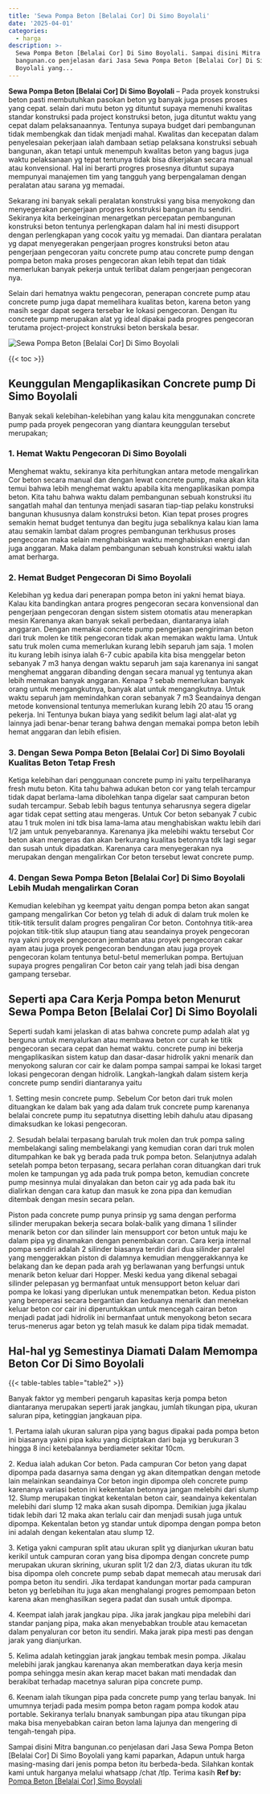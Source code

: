 ```yaml
---
title: 'Sewa Pompa Beton [Belalai Cor] Di Simo Boyolali'
date: '2025-04-01'
categories:
  - harga
description: >-
  Sewa Pompa Beton [Belalai Cor] Di Simo Boyolali. Sampai disini Mitra
  bangunan.co penjelasan dari Jasa Sewa Pompa Beton [Belalai Cor] Di Simo
  Boyolali yang...
---
```


**Sewa Pompa Beton \[Belalai Cor\] Di Simo Boyolali** – Pada proyek konstruksi beton pasti membutuhkan pasokan beton yg banyak juga proses proses yang cepat. selain dari mutu beton yg dituntut supaya memenuhi kwalitas standar konstruksi pada project konstruksi beton, juga dituntut waktu yang cepat dalam pelaksanaannya. Tentunya supaya budget dari pembangunan tidak membengkak dan tidak menjadi mahal. Kwalitas dan kecepatan dalam penyelesaian pekerjaan ialah dambaan setiap pelaksana konstruksi sebuah bangunan, akan tetapi untuk menempuh kwalitas beton yang bagus juga waktu pelaksanaan yg tepat tentunya tidak bisa dikerjakan secara manual atau konvensional. Hal ini berarti progres prosesnya dituntut supaya mempunyai manajemen tim yang tangguh yang berpengalaman dengan peralatan atau sarana yg memadai.

Sekarang ini banyak sekali peralatan konstruksi yang bisa menyokong dan menyegerakan pengerjaan progres konstruksi bangunan itu sendiri. Sekiranya kita berkeinginan menargetkan percepatan pembangunan konstruksi beton tentunya perlengkapan dalam hal ini mesti disupport dengan perlengkapan yang cocok yaitu yg memadai. Dan diantara peralatan yg dapat menyegerakan pengerjaan progres konstruksi beton atau pengerjaan pengecoran yaitu concrete pump atau concrete pump dengan pompa beton maka proses pengecoran akan lebih tepat dan tidak memerlukan banyak pekerja untuk terlibat dalam pengerjaan pengecoran nya.

Selain dari hematnya waktu pengecoran, penerapan concrete pump atau concrete pump juga dapat memelihara kualitas beton, karena beton yang masih segar dapat segera tersebar ke lokasi pengecoran. Dengan itu concrete pump merupakan alat yg ideal dipakai pada progres pengecoran terutama project-project konstruksi beton berskala besar.

![Sewa Pompa Beton [Belalai Cor] Di Simo Boyolali](/images/sewa-concrete-pump-32.png)

{{< toc >}}

## Keunggulan Mengaplikasikan Concrete pump Di Simo Boyolali

Banyak sekali kelebihan-kelebihan yang kalau kita menggunakan concrete pump pada proyek pengecoran yang diantara keunggulan tersebut merupakan;

### 1\. Hemat Waktu Pengecoran Di Simo Boyolali

Menghemat waktu, sekiranya kita perhitungkan antara metode mengalirkan Cor beton secara manual dan dengan lewat concrete pump, maka akan kita temui bahwa lebih menghemat waktu apabila kita mengaplikasikan pompa beton. Kita tahu bahwa waktu dalam pembangunan sebuah konstruksi itu sangatlah mahal dan tentunya menjadi sasaran tiap-tiap pelaku konstruksi bangunan khususnya dalam konstruksi beton. Kian tepat proses progres semakin hemat budget tentunya dan begitu juga sebaliknya kalau kian lama atau semakin lambat dalam progres pembangunan terkhusus proses pengecoran maka selain menghabiskan waktu menghabiskan energi dan juga anggaran. Maka dalam pembangunan sebuah konstruksi waktu ialah amat berharga.

### 2\. Hemat Budget Pengecoran Di Simo Boyolali

Kelebihan yg kedua dari penerapan pompa beton ini yakni hemat biaya. Kalau kita bandingkan antara progres pengecoran secara konvensional dan pengerjaan pengecoran dengan sistem sistem otomatis atau menerapkan mesin Karenanya akan banyak sekali perbedaan, diantaranya ialah anggaran. Dengan memakai concrete pump pengerjaan pengiriman beton dari truk molen ke titik pengecoran tidak akan memakan waktu lama. Untuk satu truk molen cuma memerlukan kurang lebih separuh jam saja. 1 molen itu kurang lebih isinya ialah 6-7 cubic apabila kita bisa menggelar beton sebanyak 7 m3 hanya dengan waktu separuh jam saja karenanya ini sangat menghemat anggaran dibanding dengan secara manual yg tentunya akan lebih memakan banyak anggaran. Kenapa ? sebab memerlukan banyak orang untuk mengangkutnya, banyak alat untuk mengangkutnya. Untuk waktu separuh jam memindahkan coran sebanyak 7 m3 Seandainya dengan metode konvensional tentunya memerlukan kurang lebih 20 atau 15 orang pekerja. Ini Tentunya bukan biaya yang sedikit belum lagi alat-alat yg lainnya jadi benar-benar terang bahwa dengan memakai pompa beton lebih hemat anggaran dan lebih efisien.

### 3\. Dengan Sewa Pompa Beton \[Belalai Cor\] Di Simo Boyolali Kualitas Beton Tetap Fresh

Ketiga kelebihan dari penggunaan concrete pump ini yaitu terpeliharanya fresh mutu beton. Kita tahu bahwa adukan beton cor yang telah tercampur tidak dapat berlama-lama dibolehkan tanpa digelar saat campuran beton sudah tercampur. Sebab lebih bagus tentunya seharusnya segera digelar agar tidak cepat setting atau mengeras. Untuk Cor beton sebanyak 7 cubic atau 1 truk molen ini tdk bisa lama-lama atau menghabiskan waktu lebih dari 1/2 jam untuk penyebarannya. Karenanya jika melebihi waktu tersebut Cor beton akan mengeras dan akan berkurang kualitas betonnya tdk lagi segar dan susah untuk dipadatkan. Karenanya cara menyegerakan nya merupakan dengan mengalirkan Cor beton tersebut lewat concrete pump.

### 4\. Dengan Sewa Pompa Beton \[Belalai Cor\] Di Simo Boyolali Lebih Mudah mengalirkan Coran

Kemudian kelebihan yg keempat yaitu dengan pompa beton akan sangat gampang mengalirkan Cor beton yg telah di aduk di dalam truk molen ke titik-titik tersulit dalam progres pengaliran Cor beton. Contohnya titik-area pojokan titik-titik slup ataupun tiang atau seandainya proyek pengecoran nya yakni proyek pengecoran jembatan atau proyek pengecoran cakar ayam atau juga proyek pengecoran bendungan atau juga proyek pengecoran kolam tentunya betul-betul memerlukan pompa. Bertujuan supaya progres pengaliran Cor beton cair yang telah jadi bisa dengan gampang tersebar.

## Seperti apa Cara Kerja Pompa beton Menurut Sewa Pompa Beton \[Belalai Cor\] Di Simo Boyolali

Seperti sudah kami jelaskan di atas bahwa concrete pump adalah alat yg berguna untuk menyalurkan atau membawa beton cor curah ke titik pengecoran secara cepat dan hemat waktu. concrete pump ini bekerja mengaplikasikan sistem katup dan dasar-dasar hidrolik yakni menarik dan menyokong saluran cor cair ke dalam pompa sampai sampai ke lokasi target lokasi pengecoran dengan hidrolik. Langkah-langkah dalam sistem kerja concrete pump sendiri diantaranya yaitu

1\. Setting mesin concrete pump. Sebelum Cor beton dari truk molen dituangkan ke dalam bak yang ada dalam truk concrete pump karenanya belalai concrete pump itu sepatutnya disetting lebih dahulu atau dipasang dimaksudkan ke lokasi pengecoran.

2\. Sesudah belalai terpasang barulah truk molen dan truk pompa saling membelakangi saling membelakangi yang kemudian coran dari truk molen ditumpahkan ke bak yg berada pada truk pompa beton. Selanjutnya adalah setelah pompa beton terpasang, secara perlahan coran dituangkan dari truk molen ke tampungan yg ada pada truk pompa beton, kemudian concrete pump mesinnya mulai dinyalakan dan beton cair yg ada pada bak itu dialirkan dengan cara katup dan masuk ke zona pipa dan kemudian ditembak dengan mesin secara pelan.

Piston pada concrete pump punya prinsip yg sama dengan performa silinder merupakan bekerja secara bolak-balik yang dimana 1 silinder menarik beton cor dan silinder lain mensupport cor beton untuk maju ke dalam pipa yg dinamakan dengan penembakan coran. Cara kerja internal pompa sendiri adalah 2 silinder biasanya terdiri dari dua silinder paralel yang menggerakkan piston di dalamnya kemudian menggerakkannya ke belakang dan ke depan pada arah yg berlawanan yang berfungsi untuk menarik beton keluar dari Hopper. Meski kedua yang dikenal sebagai silinder pelepasan yg bermanfaat untuk mensupport beton keluar dari pompa ke lokasi yang diperlukan untuk menempatkan beton. Kedua piston yang beroperasi secara bergantian dan keduanya menarik dan menekan keluar beton cor cair ini diperuntukkan untuk mencegah cairan beton menjadi padat jadi hidrolik ini bermanfaat untuk menyokong beton secara terus-menerus agar beton yg telah masuk ke dalam pipa tidak memadat.

## Hal-hal yg Semestinya Diamati Dalam Memompa Beton Cor Di Simo Boyolali

{{< table-tables table="table2" >}}

Banyak faktor yg memberi pengaruh kapasitas kerja pompa beton diantaranya merupakan seperti jarak jangkau, jumlah tikungan pipa, ukuran saluran pipa, ketinggian jangkauan pipa.

1\. Pertama ialah ukuran saluran pipa yang bagus dipakai pada pompa beton ini biasanya yakni pipa kaku yang diciptakan dari baja yg berukuran 3 hingga 8 inci ketebalannya berdiameter sekitar 10cm.

2\. Kedua ialah adukan Cor beton. Pada campuran Cor beton yang dapat dipompa pada dasarnya sama dengan yg akan ditempatkan dengan metode lain melainkan seandainya Cor beton ingin dipompa oleh concrete pump karenanya variasi beton ini kekentalan betonnya jangan melebihi dari slump 12. Slump merupakan tingkat kekentalan beton cair, seandainya kekentalan melebihi dari slump 12 maka akan susah dipompa. Demikian juga jikalau tidak lebih dari 12 maka akan terlalu cair dan menjadi susah juga untuk dipompa. Kekentalan beton yg standar untuk dipompa dengan pompa beton ini adalah dengan kekentalan atau slump 12.

3\. Ketiga yakni campuran split atau ukuran split yg dianjurkan ukuran batu kerikil untuk campuran coran yang bisa dipompa dengan concrete pump merupakan ukuran skrining, ukuran split 1/2 dan 2/3, diatas ukuran itu tdk bisa dipompa oleh concrete pump sebab dapat memecah atau merusak dari pompa beton itu sendiri. Jika terdapat kandungan mortar pada campuran beton yg berlebihan itu juga akan menghalangi progres pemompaan beton karena akan menghasilkan segera padat dan susah untuk dipompa.

4\. Keempat ialah jarak jangkau pipa. Jika jarak jangkau pipa melebihi dari standar panjang pipa, maka akan menyebabkan trouble atau kemacetan dalam penyaluran cor beton itu sendiri. Maka jarak pipa mesti pas dengan jarak yang dianjurkan.

5\. Kelima adalah ketinggian jarak jangkau tembak mesin pompa. Jikalau melebihi jarak jangkau karenanya akan memberatkan daya kerja mesin pompa sehingga mesin akan kerap macet bakan mati mendadak dan berakibat terhadap macetnya saluran pipa concrete pump.

6\. Keenam ialah tikungan pipa pada concrete pump yang terlau banyak. Ini umumnya terjadi pada mesim pompa beton ragam pompa kodok atau portable. Sekiranya terlalu bnanyak sambungan pipa atau tikungan pipa maka bisa menyebabkan cairan beton lama lajunya dan mengering di tengah-tengah pipa.

Sampai disini Mitra bangunan.co penjelasan dari Jasa Sewa Pompa Beton \[Belalai Cor\] Di Simo Boyolali yang kami paparkan, Adapun untuk harga masing-masing dari jenis pompa beton itu berbeda-beda. Silahkan kontak kami untuk harganya melalui whatsapp /chat /tlp. Terima kasih
**Ref by:** [Pompa Beton [Belalai Cor] Simo Boyolali](https://id.wikipedia.org/wiki/Pompa)
